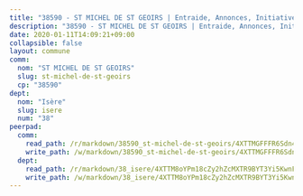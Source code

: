 ```yaml
---
title: "38590 - ST MICHEL DE ST GEOIRS | Entraide, Annonces, Initiatives"
description: "38590 - ST MICHEL DE ST GEOIRS | Entraide, Annonces, Initiatives"
date: 2020-01-11T14:09:21+09:00
collapsible: false
layout: commune
comm:
  nom: "ST MICHEL DE ST GEOIRS"
  slug: st-michel-de-st-geoirs
  cp: "38590"
dept:
  nom: "Isère"
  slug: isere
  num: "38"
peerpad:
  comm:
    read_path: /r/markdown/38590_st-michel-de-st-geoirs/4XTTMGFFFR6Sdn4RpciuW8Xc8j1HpAFziiUkxyv16ZrCRcRDD
    write_path: /w/markdown/38590_st-michel-de-st-geoirs/4XTTMGFFFR6Sdn4RpciuW8Xc8j1HpAFziiUkxyv16ZrCRcRDD-K3TgUcQT9CKPcneHEwZEBXVV7jrAYpGvNHX2u1C3s9pAGTukAFybbkaZXSp7sBwkywdttMZQ8GsQ6Wgy9nobrGvYJHUJ4UCNcK9nhWEZMkTkMTVy2CfjtrVxygRcUfv5BwQmJcqh
  dept:
    read_path: /r/markdown/38_isere/4XTTM8oYPm18cZy2hZcMXTR9BYT3Yi5KwnFvpXu1TXaRq7Q3V
    write_path: /w/markdown/38_isere/4XTTM8oYPm18cZy2hZcMXTR9BYT3Yi5KwnFvpXu1TXaRq7Q3V-K3TgUoSzs2JpJwfbzBvgU8N95mHo7JXz7NbEctNRM3EDb2iYHA4maKm3pRQwmboULLPnLFTEhRgTawPTWpmxTxKbTwDgAEzA9tUHjpudQTWdKWfdVSegAo77eCwhXTaVG7AyUZEs
---
```


